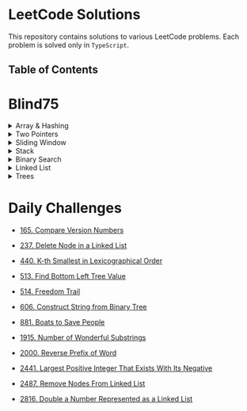 # LeetCode Solutions

This repository contains solutions to various LeetCode problems. Each problem is solved only in `TypeScript`.

## Table of Contents
# Blind75

<details>

<summary> Array & Hashing </summary>

- [1. Two sum](./LeetCode%20Backup/Problems/Blind%2075/Arrays%20%26%20Hashing/1.%20Two%20Sum.md)

- [49. Group Anagrams](./LeetCode%20Backup/Problems/Blind%2075/Arrays%20%26%20Hashing/49.%20Group%20Anagrams.md)
- [347. Top K Frequent Elements](./LeetCode%20Backup/Problems/Blind%2075/Arrays%20%26%20Hashing/347.%20Top%20K%20Frequent%20Elements.md)
- [128. Longest Consecutive Sequence](./LeetCode%20Backup/Problems//Blind%2075/Arrays%20%26%20Hashing/128.%20Longest%20Consecutive%20Sequence.md)
- [217. Contains Duplicate](./LeetCode%20Backup/Problems/Blind%2075/Arrays%20%26%20Hashing/217.%20Contains%20Duplicate.md)
- [238. Product of Array Except Self](./LeetCode%20Backup/Problems/Blind%2075/Arrays%20%26%20Hashing/238.%20Product%20of%20Array%20Except%20Self.md)
- [242. Valid Anagram](./LeetCode%20Backup/Problems/Blind%2075/Arrays%20%26%20Hashing/242.%20Valid%20Anagram.md)
</details>

<details>
<summary> Two Pointers </summary>

- [11. Container With Most Water](./LeetCode%20Backup/Problems/Blind%2075/Two%20Pointers/11.%20Container%20With%20Most%20Water.md)

- [15. 3Sum](./LeetCode%20Backup/Problems/Blind%2075/Two%20Pointers/15.%203Sum.md)
- [125. Valid Palindrome](./LeetCode%20Backup/Problems/Blind%2075/Two%20Pointers/125.%20Valid%20Palindrome.md)

</details>

<details>
<summary> Sliding Window </summary>

- [3. Longest Substring Without Repeating Characters](./LeetCode%20Backup/Problems/Blind%2075/Sliding%20Window/3.%20Longest%20Substring%20Without%20Repeating%20Characters.md)

- [76. Minimum Window Substring](./LeetCode%20Backup/Problems/Blind%2075/Sliding%20Window/76.%20Minimum%20Window%20Substring.md)
- [121. Best Time to Buy and Sell Stock](./LeetCode%20Backup/Problems/Blind%2075/Sliding%20Window/121.%20Best%20Time%20to%20Buy%20and%20Sell%20Stock.md)
- [424. Longest Repeating Character Replacement](./LeetCode%20Backup/Problems/Blind%2075/Sliding%20Window/424.%20Longest%20Repeating%20Character%20Replacement.md)

</details>

<details>
<summary> Stack </summary>

- [20. Valid Parentheses](./LeetCode%20Backup/Problems/Blind%2075/Stack/20.%20Valid%20Parentheses.md)

</details>

<details>
<summary> Binary Search </summary>

- [33. Search in Rotated Sorted Array](./LeetCode%20Backup/Problems/Blind%2075/Binary%20Search/33.%20Search%20in%20Rotated%20Sorted%20Array.md)

- [153. Find Minimum in Rotated Sorted Array](./LeetCode%20Backup/Problems/Blind%2075/Binary%20Search/153.%20Find%20Minimum%20in%20Rotated%20Sorted%20Array.md)

</details>

<details>
<summary> Linked List </summary>

- [19. Remove Nth Node From End of List](./LeetCode%20Backup/Problems/Blind%2075/Linked%20List/19.%20Remove%20Nth%20Node%20From%20End%20of%20List.md)

- [21. Merge Two Sorted Lists](./LeetCode%20Backup/Problems/Blind%2075/Linked%20List/21.%20Merge%20Two%20Sorted%20Lists.md)
- [23. Merge k Sorted Lists](./LeetCode%20Backup/Problems/Blind%2075/Linked%20List/23.%20Merge%20k%20Sorted%20Lists.md)
- [141. Linked List Cycle](./LeetCode%20Backup/Problems/Blind%2075/Linked%20List/141.%20Linked%20List%20Cycle.md)
- [143. Reorder List](./LeetCode%20Backup/Problems/Blind%2075/Linked%20List/143.%20Reorder%20List.md)
- [206. Reverse Linked List](./LeetCode%20Backup/Problems/Blind%2075/Linked%20List/206.%20Reverse%20Linked%20List.md)


</details>

<details>
<summary> Trees </summary>

- [100. Same Tree](./LeetCode%20Backup/Problems/Blind%2075/Trees/100.%20Same%20Tree.md)
- [104. Maximum Depth of Binary Tree](./LeetCode%20Backup/Problems/Blind%2075/Trees/104.%20Maximum%20Depth%20of%20Binary%20Tree.md)
- [226. Invert Binary Tree](./LeetCode%20Backup/Problems/Blind%2075/Trees/226.%20Invert%20Binary%20Tree.md)
- [235. Lowest Common Ancestor of a Binary Search Tree](./LeetCode%20Backup/Problems/Blind%2075/Trees/235.%20Lowest%20Common%20Ancestor%20of%20a%20Binary%20Search%20Tree.md)
- [572. Subtree of Another Tree](./LeetCode%20Backup/Problems/Blind%2075/Trees/572.%20Subtree%20of%20Another%20Tree.md)


</details>


# Daily Challenges
- [165. Compare Version Numbers](./LeetCode%20Backup/Problems/Daily%20Challenges/165.%20Compare%20Version%20Numbers.md)
  
- [237. Delete Node in a Linked List](./LeetCode%20Backup/Problems/Daily%20Challenges/237.%20Delete%20Node%20in%20a%20Linked%20List.md)
- [440. K-th Smallest in Lexicographical Order](./LeetCode%20Backup/Problems/Daily%20Challenges/440.%20K-th%20Smallest%20in%20Lexicographical%20Order.md)
- [513. Find Bottom Left Tree Value](./LeetCode%20Backup/Problems/Daily%20Challenges/513.%20Find%20Bottom%20Left%20Tree%20Value.md)
- [514. Freedom Trail](./LeetCode%20Backup/Problems/Daily%20Challenges/514.%20Freedom%20Trail.md)
- [606. Construct String from Binary Tree](./LeetCode%20Backup/Problems/Daily%20Challenges/606.%20Construct%20String%20from%20Binary%20Tree.md)
- [881. Boats to Save People](./LeetCode%20Backup/Problems/Daily%20Challenges/881.%20Boats%20to%20Save%20People.md)
- [1915. Number of Wonderful Substrings](./LeetCode%20Backup/Problems/Daily%20Challenges/1915.%20Number%20of%20Wonderful%20Substrings.md)
- [2000. Reverse Prefix of Word](./LeetCode%20Backup/Problems/Daily%20Challenges/2000.%20Reverse%20Prefix%20of%20Word.md)
- [2441. Largest Positive Integer That Exists With Its Negative](./LeetCode%20Backup/Problems/Daily%20Challenges/2441.%20Largest%20Positive%20Integer%20That%20Exists%20With%20Its%20Negative.md)
- [2487. Remove Nodes From Linked List](./LeetCode%20Backup/Problems/Daily%20Challenges/2487.%20Remove%20Nodes%20From%20Linked%20List.md)
- [2816. Double a Number Represented as a Linked List](./LeetCode%20Backup/Problems/Daily%20Challenges/2816.%20Double%20a%20Number%20Represented%20as%20a%20Linked%20List.md)

<!-- ## Contributing

Contributions are welcome! Feel free to submit a pull request with your solutions to add them to this repository. -->

